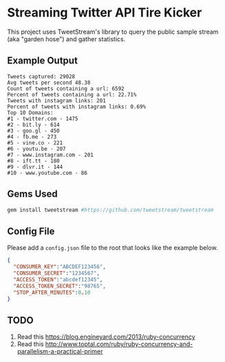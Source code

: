 # Streaming Twitter API Tire Kicker
This project uses TweetStream's library to query the public sample stream (aka "garden hose") and gather statistics.

## Example Output
```
Tweets captured: 29028
Avg tweets per second 48.38
Count of tweets containing a url: 6592
Percent of tweets containing a url: 22.71%
Tweets with instagram links: 201
Percent of tweets with instagram links: 0.69%
Top 10 Domains:
#1 - twitter.com - 1475
#2 - bit.ly - 614
#3 - goo.gl - 450
#4 - fb.me - 273
#5 - vine.co - 221
#6 - youtu.be - 207
#7 - www.instagram.com - 201
#8 - ift.tt - 180
#9 - dlvr.it - 144
#10 - www.youtube.com - 86
```

## Gems Used
```ruby
gem install tweetstream #https://github.com/tweetstream/tweetstream
```

## Config File
Please add a `config.json` file to the root that looks like the example below.
```json
{
  "CONSUMER_KEY":"ABCDEF123456",
  "CONSUMER_SECRET":"1234567",
  "ACCESS_TOKEN":"abcdef12345",
  "ACCESS_TOKEN_SECRET":"98765",
  "STOP_AFTER_MINUTES":0.10
}
```
## TODO
1. Read this https://blog.engineyard.com/2013/ruby-concurrency
1. Read this http://www.toptal.com/ruby/ruby-concurrency-and-parallelism-a-practical-primer

